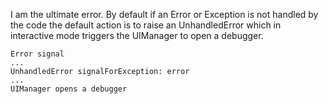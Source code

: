 I am the ultimate error. By default if an Error or Exception is not handled by the code the default action is to raise an UnhandledError which in interactive mode triggers the UIManager to open a debugger.	Error signal	...	UnhandledError signalForException: error	...	UIManager opens a debugger	